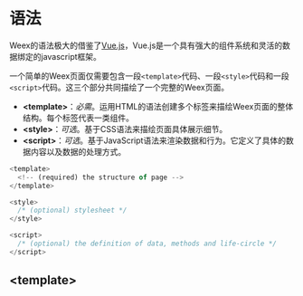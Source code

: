 # 语法

Weex的语法极大的借鉴了[Vue.js](http://vuejs.org/)，Vue.js是一个具有强大的组件系统和灵活的数据绑定的javascript框架。

一个简单的Weex页面仅需要包含一段`<template>`代码、一段`<style>`代码和一段`<script>`代码。这三个部分共同描绘了一个完整的Weex页面。

* **&lt;template&gt;**：_必需_。运用HTML的语法创建多个标签来描绘Weex页面的整体结构。每个标签代表一类组件。
* **&lt;style&gt;**：_可选_。基于CSS语法来描绘页面具体展示细节。
* **&lt;script&gt;**：_可选_。基于JavaScript语法来渲染数据和行为。它定义了具体的数据内容以及数据的处理方式。

```js
<template>
  <!-- (required) the structure of page -->
</template>

<style>
  /* (optional) stylesheet */
</style>

<script>
  /* (optional) the definition of data, methods and life-circle */
</script>
```

## &lt;template&gt;

